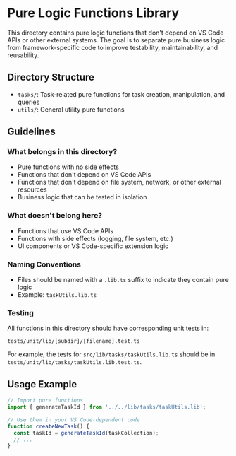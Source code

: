# Pure Logic Functions Library

This directory contains pure logic functions that don't depend on VS Code APIs or other external systems. The goal is to separate pure business logic from framework-specific code to improve testability, maintainability, and reusability.

## Directory Structure

- `tasks/`: Task-related pure functions for task creation, manipulation, and queries
- `utils/`: General utility pure functions

## Guidelines

### What belongs in this directory?

- Pure functions with no side effects
- Functions that don't depend on VS Code APIs
- Functions that don't depend on file system, network, or other external resources
- Business logic that can be tested in isolation

### What doesn't belong here?

- Functions that use VS Code APIs
- Functions with side effects (logging, file system, etc.)
- UI components or VS Code-specific extension logic

### Naming Conventions

- Files should be named with a `.lib.ts` suffix to indicate they contain pure logic
- Example: `taskUtils.lib.ts`

### Testing

All functions in this directory should have corresponding unit tests in:

```
tests/unit/lib/[subdir]/[filename].test.ts
```

For example, the tests for `src/lib/tasks/taskUtils.lib.ts` should be in `tests/unit/lib/tasks/taskUtils.lib.test.ts`.

## Usage Example

```typescript
// Import pure functions
import { generateTaskId } from '../../lib/tasks/taskUtils.lib';

// Use them in your VS Code-dependent code
function createNewTask() {
  const taskId = generateTaskId(taskCollection);
  // ...
}
```
